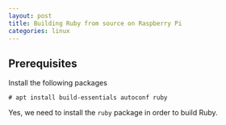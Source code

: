 ```yaml
---
layout: post
title: Building Ruby from source on Raspberry Pi
categories: linux
---
```


## Prerequisites

Install the following packages

```
# apt install build-essentials autoconf ruby
```

Yes, we need to install the `ruby` package in order to build Ruby.
